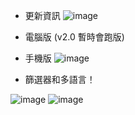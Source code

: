 * 更新資訊
![image](https://imgur.com/bjAMJfq)

* 電腦版 (v2.0 暫時會跑版)

* 手機版
![image](https://imgur.com/undefined)

* 篩選器和多語言！

![image](https://imgur.com/undefined)
![image](https://imgur.com/undefined)
